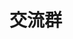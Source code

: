 # 交流群

<script setup>
import CommunicationGroup from '../../layout/CommunicationGroup/index.vue'
</script>

<CommunicationGroup />
